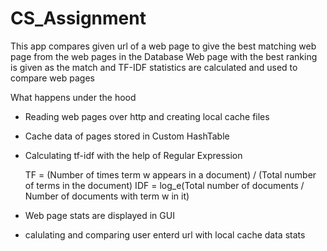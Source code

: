 # CS_Assignment
This app compares given url of a web page to give the best matching web page from the web pages in the Database
Web page with the best ranking is given as the match and TF-IDF statistics are calculated and used to compare web pages

What happens under the hood

- Reading web pages over http and creating local cache files
- Cache data of pages stored in Custom HashTable
- Calculating tf-idf with the help of Regular Expression
	
	TF = (Number of times term w appears in a document) / (Total number of terms in the document)
	IDF = log_e(Total number of documents / Number of documents with term w in it)

- Web page stats are displayed in GUI
- calulating and comparing user enterd url with local cache data stats



